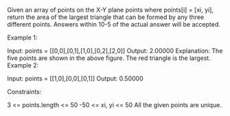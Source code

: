 Given an array of points on the X-Y plane points where points[i] = [xi, yi], return the area of the largest triangle that can be formed by any three different points. Answers within 10-5 of the actual answer will be accepted.
 

Example 1:


Input: points = [[0,0],[0,1],[1,0],[0,2],[2,0]]
Output: 2.00000
Explanation: The five points are shown in the above figure. The red triangle is the largest.
Example 2:

Input: points = [[1,0],[0,0],[0,1]]
Output: 0.50000
 

Constraints:

3 <= points.length <= 50
-50 <= xi, yi <= 50
All the given points are unique.